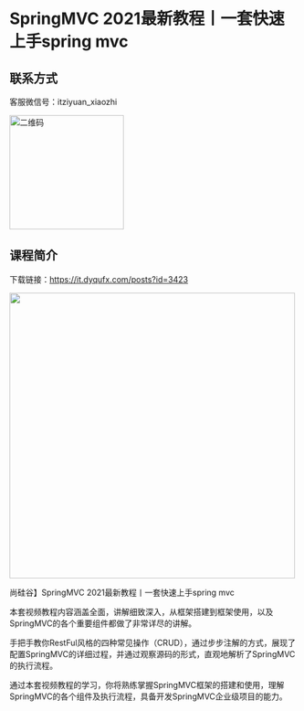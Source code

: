 # SpringMVC 2021最新教程丨一套快速上手spring mvc

## 联系方式

客服微信号：itziyuan_xiaozhi

<img src="https://ziyuanyun.oss-cn-guangzhou.aliyuncs.com/common/20240614073449/666b82192834a.jpg" width="200" height="200" alt="二维码">

## 课程简介

下载链接：https://it.dyqufx.com/posts?id=3423

<img src="https://ziyuanyun.oss-cn-guangzhou.aliyuncs.com/yun/20240515185150/664493c679121.jpg" width="500" alt="">

  

 尚硅谷】SpringMVC 2021最新教程丨一套快速上手spring mvc

 本套视频教程内容涵盖全面，讲解细致深入，从框架搭建到框架使用，以及SpringMVC的各个重要组件都做了非常详尽的讲解。

 手把手教你RestFul风格的四种常见操作（CRUD），通过步步注解的方式，展现了配置SpringMVC的详细过程，并通过观察源码的形式，直观地解析了SpringMVC的执行流程。

 通过本套视频教程的学习，你将熟练掌握SpringMVC框架的搭建和使用，理解SpringMVC的各个组件及执行流程，具备开发SpringMVC企业级项目的能力。

  